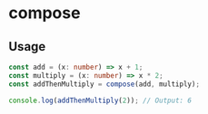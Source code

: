 # compose

## Usage

```ts
const add = (x: number) => x + 1;
const multiply = (x: number) => x * 2;
const addThenMultiply = compose(add, multiply);

console.log(addThenMultiply(2)); // Output: 6
```


